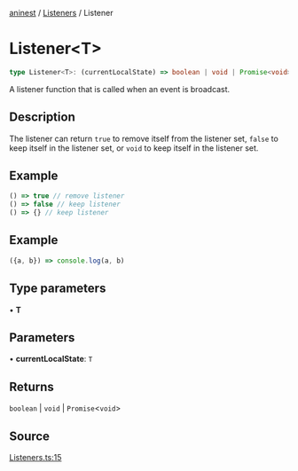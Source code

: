 [aninest](../../index.md) / [Listeners](../index.md) / Listener

# Listener\<T\>

```ts
type Listener<T>: (currentLocalState) => boolean | void | Promise<void>;
```

A listener function that is called when an event is broadcast.

## Description

The listener can return `true` to remove itself from the listener set, `false` to keep itself in the listener set, or `void` to keep itself in the listener set.

## Example

```ts
() => true // remove listener
() => false // keep listener
() => {} // keep listener
```

## Example

```ts
({a, b}) => console.log(a, b)
```

## Type parameters

• **T**

## Parameters

• **currentLocalState**: `T`

## Returns

`boolean` \| `void` \| `Promise`\<`void`\>

## Source

[Listeners.ts:15](https://github.com/zphrs/aninest/blob/60918f7/src/Listeners.ts#L15)
